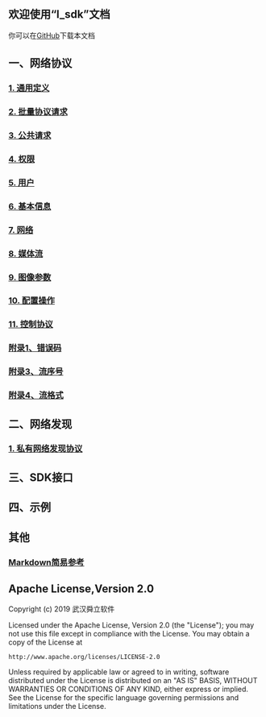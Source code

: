 ## 欢迎使用“l_sdk”文档

你可以在[GitHub](https://github.com/lishaoliang/l_sdk_doc/)下载本文档

## 一、网络协议
### [1. 通用定义](https://github.com/lishaoliang/l_sdk_doc/blob/master/protocol/common.md)
### [2. 批量协议请求](https://github.com/lishaoliang/l_sdk_doc/blob/master/protocol/multi_req.md)
### [3. 公共请求](https://github.com/lishaoliang/l_sdk_doc/blob/master/protocol/public.md)
### [4. 权限](https://github.com/lishaoliang/l_sdk_doc/blob/master/protocol/auth.md)
### [5. 用户](https://github.com/lishaoliang/l_sdk_doc/blob/master/protocol/user.md)
### [6. 基本信息](https://github.com/lishaoliang/l_sdk_doc/blob/master/protocol/base.md)
### [7. 网络](https://github.com/lishaoliang/l_sdk_doc/blob/master/protocol/net.md)
### [8. 媒体流](https://github.com/lishaoliang/l_sdk_doc/blob/master/protocol/stream.md)
### [9. 图像参数](https://github.com/lishaoliang/l_sdk_doc/blob/master/protocol/image.md)
### [10. 配置操作](https://github.com/lishaoliang/l_sdk_doc/blob/master/protocol/config.md)
### [11. 控制协议](https://github.com/lishaoliang/l_sdk_doc/blob/master/protocol/sys.md)
### [附录1、错误码](https://github.com/lishaoliang/l_sdk_doc/blob/master/protocol/net_err.md)
### [附录3、流序号](https://github.com/lishaoliang/l_sdk_doc/blob/master/protocol/stream_idx.md)
### [附录4、流格式](https://github.com/lishaoliang/l_sdk_doc/blob/master/protocol/stream_fmt.md)

## 二、网络发现
### [1. 私有网络发现协议](https://github.com/lishaoliang/l_sdk_doc/blob/master/multicast/multicast.md)


## 三、SDK接口

## 四、示例


## 其他
### [Markdown简易参考](https://github.com/lishaoliang/l_sdk_doc/blob/master/markdown.md)


## Apache License,Version 2.0

Copyright (c) 2019 武汉舜立软件

Licensed under the Apache License, Version 2.0 (the "License");
you may not use this file except in compliance with the License.
You may obtain a copy of the License at

    http://www.apache.org/licenses/LICENSE-2.0

Unless required by applicable law or agreed to in writing, software
distributed under the License is distributed on an "AS IS" BASIS,
WITHOUT WARRANTIES OR CONDITIONS OF ANY KIND, either express or implied.
See the License for the specific language governing permissions and
limitations under the License.
